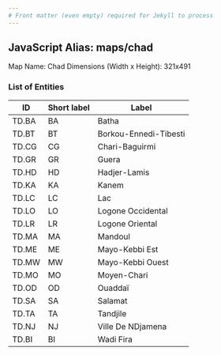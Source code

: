 ```yaml
---
# Front matter (even empty) required for Jekyll to process
---
```


## JavaScript Alias: maps/chad

Map Name: Chad
Dimensions (Width x Height): 321x491





### List of Entities

ID | Short label | Label
---|---|---|
TD.BA|BA|Batha
TD.BT|BT|Borkou-Ennedi-Tibesti
TD.CG|CG|Chari-Baguirmi
TD.GR|GR|Guera
TD.HD|HD|Hadjer-Lamis
TD.KA|KA|Kanem
TD.LC|LC|Lac
TD.LO|LO|Logone Occidental
TD.LR|LR|Logone Oriental
TD.MA|MA|Mandoul
TD.ME|ME|Mayo-Kebbi Est
TD.MW|MW|Mayo-Kebbi Ouest
TD.MO|MO|Moyen-Chari
TD.OD|OD|Ouaddaï
TD.SA|SA|Salamat
TD.TA|TA|Tandjile
TD.NJ|NJ|Ville De NDjamena
TD.BI|BI|Wadi Fira

